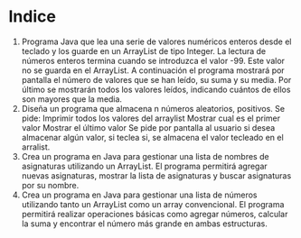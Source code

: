# Indice  

1. Programa Java que lea una serie de valores numéricos enteros desde el teclado y los guarde
en un ArrayList de tipo Integer. La lectura de números enteros termina cuando se introduzca el
valor -99. Este valor no se guarda en el ArrayList.
A continuación el programa mostrará por pantalla el número de valores que se han leído, su
suma y su media. Por último se mostrarán todos los valores leídos, indicando cuántos de ellos
son mayores que la media.  
2. Diseña un programa que almacena n números aleatorios, positivos. Se pide:
Imprimir todos los valores del arraylist
Mostrar cual es el primer valor
Mostrar el último valor
Se pide por pantalla al usuario si desea almacenar algún valor, si teclea si, se almacena
el valor tecleado en el arralist.  
3. Crea un programa en Java para gestionar una lista de nombres de asignaturas utilizando un
ArrayList. El programa permitirá agregar nuevas asignaturas, mostrar la lista de asignaturas y
buscar asignaturas por su nombre.  
4. Crea un programa en Java para gestionar una lista de números utilizando tanto un ArrayList
como un array convencional. El programa permitirá realizar operaciones básicas como agregar
números, calcular la suma y encontrar el número más grande en ambas estructuras.  